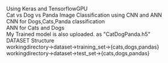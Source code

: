 Using Keras and TensorflowGPU<br />
Cat vs Dog vs Panda Image Classification using CNN and ANN<br />
CNN for Dogs,Cats,Panda classification<br />
ANN for Cats and Dogs<br />
My Trained model is also uploaded. as "CatDogPanda.h5"<br />
DATASET Structure<br />
workingdirectory->dataset->training_set->{cats,dogs,pandas}<br />
workingdirectory->dataset->test_set->{cats,dogs,pandas}<br />
